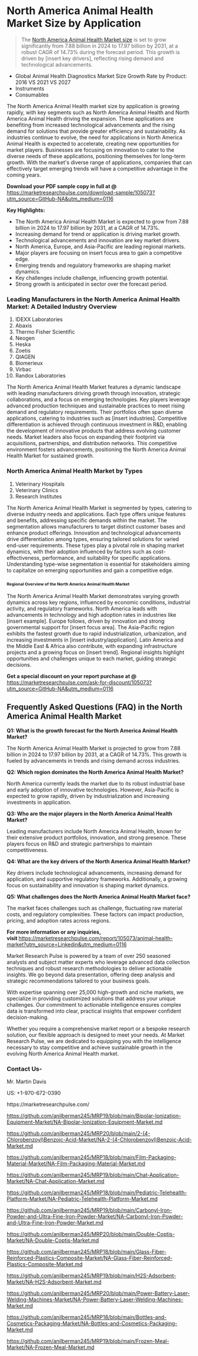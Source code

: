 <h1>North America Animal Health Market&nbsp;Size by Application</h1><blockquote><p>The <a href="https://marketresearchpulse.com/download-sample/105073?utm_source=GitHub-NA&amp;utm_medium=0116">North America Animal Health Market size</a> is set to grow significantly from 7.88 billion in 2024 to 17.97 billion by 2031, at a robust CAGR of 14.73% during the forecast period. This growth is driven by [insert key drivers], reflecting rising demand and technological advancements.</p></blockquote><ul><li>Global Animal Health Diagnostics Market Size Growth Rate by Product: 2016 VS 2021 VS 2027<li> Instruments<li> Consumables</li></ul><p>The North America Animal Health market size by application is growing rapidly, with key segments such as North America Animal Health and North America Animal Health driving the expansion. These applications are benefiting from increased technological advancements and the rising demand for solutions that provide greater efficiency and sustainability. As industries continue to evolve, the need for applications in North America Animal Health is expected to accelerate, creating new opportunities for market players. Businesses are focusing on innovation to cater to the diverse needs of these applications, positioning themselves for long-term growth. With the market's diverse range of applications, companies that can effectively target emerging trends will have a competitive advantage in the coming years.</p><p><strong>Download your PDF sample copy in full at @ </strong><a href="https://marketresearchpulse.com/download-sample/105073?utm_source=GitHub-NA&amp;utm_medium=0116">https://marketresearchpulse.com/download-sample/105073?utm_source=GitHub-NA&amp;utm_medium=0116</a></p><p><strong>Key Highlights: </strong></p><ul><li>The North America Animal Health Market is expected to grow from 7.88 billion in 2024 to 17.97 billion by 2031, at a CAGR of 14.73%.</li><li>Increasing demand for trend or application is driving market growth.</li><li>Technological advancements and innovation are key market drivers.</li><li>North America, Europe, and Asia-Pacific are leading regional markets.</li><li>Major players are focusing on insert focus area to gain a competitive edge.</li><li>Emerging trends and regulatory frameworks are shaping market dynamics.</li><li>Key challenges include challenge, influencing growth potential.</li><li>Strong growth is anticipated in sector over the forecast period.</li></ul><h3>Leading Manufacturers in the North America Animal Health Market: A Detailed Industry Overview</h3><ol><li>IDEXX Laboratories</li><li>Abaxis</li><li>Thermo Fisher Scientific</li><li>Neogen</li><li>Heska</li><li>Zoetis</li><li>QIAGEN</li><li>Biomerieux</li><li>Virbac</li><li>Randox Laboratories</li></ol><div class="flex max-w-full flex-col flex-grow"><div class="min-h-8 text-message flex w-full flex-col items-end gap-2 whitespace-normal break-words [.text-message+&amp;]:mt-5" dir="auto" data-message-author-role="assistant" data-message-id="fd8432e4-4910-450d-b182-61b7bfb0a01f" data-message-model-slug="gpt-4o"><div class="flex w-full flex-col gap-1 empty:hidden first:pt-[3px]"><div class="markdown prose w-full break-words dark:prose-invert light"><p>The North America Animal Health Market features a dynamic landscape with leading manufacturers driving growth through innovation, strategic collaborations, and a focus on emerging technologies. Key players leverage advanced production techniques and sustainable practices to meet rising demand and regulatory requirements. Their portfolios often span diverse applications, catering to industries such as [insert industries]. Competitive differentiation is achieved through continuous investment in R&amp;D, enabling the development of innovative products that address evolving customer needs. Market leaders also focus on expanding their footprint via acquisitions, partnerships, and distribution networks. This competitive environment fosters advancements, positioning the North America Animal Health Market for sustained growth.</p></div></div></div></div><h3>North America Animal Health Market by Types</h3><ol><li>Veterinary Hospitals<li> Veterinary Clinics<li> Research Institutes</li></ol><div class="flex max-w-full flex-col flex-grow"><div class="min-h-8 text-message flex w-full flex-col items-end gap-2 whitespace-normal break-words [.text-message+&amp;]:mt-5" dir="auto" data-message-author-role="assistant" data-message-id="084470be-0bb7-4664-bddf-5156b4f41249" data-message-model-slug="gpt-4o-mini"><div class="flex w-full flex-col gap-1 empty:hidden first:pt-[3px]"><div class="markdown prose w-full break-words dark:prose-invert light"><p>The North America Animal Health Market is segmented by types, catering to diverse industry needs and applications. Each type offers unique features and benefits, addressing specific demands within the market. The segmentation allows manufacturers to target distinct customer bases and enhance product offerings. Innovation and technological advancements drive differentiation among types, ensuring tailored solutions for varied end-user requirements. These types play a pivotal role in shaping market dynamics, with their adoption influenced by factors such as cost-effectiveness, performance, and suitability for specific applications. Understanding type-wise segmentation is essential for stakeholders aiming to capitalize on emerging opportunities and gain a competitive edge.</p></div></div></div></div><h3><span style="font-size: 11px;">Regional Overview of the North America Animal Health Market</span></h3><div class="flex max-w-full flex-col flex-grow"><div class="min-h-8 text-message flex w-full flex-col items-end gap-2 whitespace-normal break-words [.text-message+&amp;]:mt-5" dir="auto" data-message-author-role="assistant" data-message-id="e9038762-ce64-4e30-91c9-9bd413514231" data-message-model-slug="gpt-4o-mini"><div class="flex w-full flex-col gap-1 empty:hidden first:pt-[3px]"><div class="markdown prose w-full break-words dark:prose-invert light"><p>The North America Animal Health Market demonstrates varying growth dynamics across key regions, influenced by economic conditions, industrial activity, and regulatory frameworks. North America leads with advancements in technology and high adoption rates in industries like [insert example]. Europe follows, driven by innovation and strong governmental support for [insert focus area]. The Asia-Pacific region exhibits the fastest growth due to rapid industrialization, urbanization, and increasing investments in [insert industry/application]. Latin America and the Middle East &amp; Africa also contribute, with expanding infrastructure projects and a growing focus on [insert trend]. Regional insights highlight opportunities and challenges unique to each market, guiding strategic decisions.</p></div></div></div></div><p><strong>Get a special discount on your report purchase at @ </strong><a href="https://marketresearchpulse.com/ask-for-discount/105073?utm_source=GitHub-NA&amp;utm_medium=0116">https://marketresearchpulse.com/ask-for-discount/105073?utm_source=GitHub-NA&amp;utm_medium=0116</a></p><h2>Frequently Asked Questions (FAQ) in the North America Animal Health Market</h2><p><strong>Q1: What is the growth forecast for the North America Animal Health Market?</strong></p><p>The North America Animal Health Market is projected to grow from 7.88 billion in 2024 to 17.97 billion by 2031, at a CAGR of 14.73%. This growth is fueled by advancements in trends and rising demand across industries.</p><p><strong>Q2: Which region dominates the North America Animal Health Market?</strong></p><p>North America currently leads the market due to its robust industrial base and early adoption of innovative technologies. However, Asia-Pacific is expected to grow rapidly, driven by industrialization and increasing investments in application.</p><p><strong>Q3: Who are the major players in the North America Animal Health Market?</strong></p><p>Leading manufacturers include North America Animal Health, known for their extensive product portfolios, innovation, and strong presence. These players focus on R&amp;D and strategic partnerships to maintain competitiveness.</p><p><strong>Q4: What are the key drivers of the North America Animal Health Market?</strong></p><p>Key drivers include technological advancements, increasing demand for application, and supportive regulatory frameworks. Additionally, a growing focus on sustainability and innovation is shaping market dynamics.</p><p><strong>Q5: What challenges does the North America Animal Health Market face?</strong></p><p>The market faces challenges such as challenge, fluctuating raw material costs, and regulatory complexities. These factors can impact production, pricing, and adoption rates across regions.</p><p><strong>For more information or any inquiries, visit&nbsp;</strong><a href="https://marketresearchpulse.com/report/105073/animal-health-market?utm_source=Linkedin&utm_medium=0116">https://marketresearchpulse.com/report/105073/animal-health-market?utm_source=Linkedin&utm_medium=0116</a></p><p>Market Research Pulse is powered by a team of over 250 seasoned analysts and subject matter experts who leverage advanced data collection techniques and robust research methodologies to deliver actionable insights. We go beyond data presentation, offering deep analysis and strategic recommendations tailored to your business goals.</p><p>With expertise spanning over 25,000 high-growth and niche markets, we specialize in providing customized solutions that address your unique challenges. Our commitment to actionable intelligence ensures complex data is transformed into clear, practical insights that empower confident decision-making.</p><p>Whether you require a comprehensive market report or a bespoke research solution, our flexible approach is designed to meet your needs. At Market Research Pulse, we are dedicated to equipping you with the intelligence necessary to stay competitive and achieve sustainable growth in the evolving North America Animal Health market.</p><h3><strong>Contact Us-</strong></h3><p>Mr. Martin Davis</p><p>US: +1-970-672-0390</p><p>https://marketresearchpulse.com/</p><p><a href="https://github.com/anilberman245/MRP19/blob/main/Bipolar-Ionization-Equipment-Market/NA-Bipolar-Ionization-Equipment-Market.md">https://github.com/anilberman245/MRP19/blob/main/Bipolar-Ionization-Equipment-Market/NA-Bipolar-Ionization-Equipment-Market.md</a></p><p><a href="https://github.com/anilberman245/MRP20/blob/main/2-(4-Chlorobenzoyl)Benzoic-Acid-Market/NA-2-(4-Chlorobenzoyl)Benzoic-Acid-Market.md">https://github.com/anilberman245/MRP20/blob/main/2-(4-Chlorobenzoyl)Benzoic-Acid-Market/NA-2-(4-Chlorobenzoyl)Benzoic-Acid-Market.md</a></p><p><a href="https://github.com/anilberman245/MRP18/blob/main/Film-Packaging-Material-Market/NA-Film-Packaging-Material-Market.md">https://github.com/anilberman245/MRP18/blob/main/Film-Packaging-Material-Market/NA-Film-Packaging-Material-Market.md</a></p><p><a href="https://github.com/anilberman245/MRP19/blob/main/Chat-Application-Market/NA-Chat-Application-Market.md">https://github.com/anilberman245/MRP19/blob/main/Chat-Application-Market/NA-Chat-Application-Market.md</a></p><p><a href="https://github.com/anilberman245/MRP18/blob/main/Pediatric-Telehealth-Platform-Market/NA-Pediatric-Telehealth-Platform-Market.md">https://github.com/anilberman245/MRP18/blob/main/Pediatric-Telehealth-Platform-Market/NA-Pediatric-Telehealth-Platform-Market.md</a></p><p><a href="https://github.com/anilberman245/MRP19/blob/main/Carbonyl-Iron-Powder-and-Ultra-Fine-Iron-Powder-Market/NA-Carbonyl-Iron-Powder-and-Ultra-Fine-Iron-Powder-Market.md">https://github.com/anilberman245/MRP19/blob/main/Carbonyl-Iron-Powder-and-Ultra-Fine-Iron-Powder-Market/NA-Carbonyl-Iron-Powder-and-Ultra-Fine-Iron-Powder-Market.md</a></p><p><a href="https://github.com/anilberman245/MRP20/blob/main/Double-Coptis-Market/NA-Double-Coptis-Market.md">https://github.com/anilberman245/MRP20/blob/main/Double-Coptis-Market/NA-Double-Coptis-Market.md</a></p><p><a href="https://github.com/anilberman245/MRP18/blob/main/Glass-Fiber-Reinforced-Plastics-Composite-Market/NA-Glass-Fiber-Reinforced-Plastics-Composite-Market.md">https://github.com/anilberman245/MRP18/blob/main/Glass-Fiber-Reinforced-Plastics-Composite-Market/NA-Glass-Fiber-Reinforced-Plastics-Composite-Market.md</a></p><p><a href="https://github.com/anilberman245/MRP19/blob/main/H2S-Adsorbent-Market/NA-H2S-Adsorbent-Market.md">https://github.com/anilberman245/MRP19/blob/main/H2S-Adsorbent-Market/NA-H2S-Adsorbent-Market.md</a></p><p><a href="https://github.com/anilberman245/MRP20/blob/main/Power-Battery-Laser-Welding-Machines-Market/NA-Power-Battery-Laser-Welding-Machines-Market.md">https://github.com/anilberman245/MRP20/blob/main/Power-Battery-Laser-Welding-Machines-Market/NA-Power-Battery-Laser-Welding-Machines-Market.md</a></p><p><a href="https://github.com/anilberman245/MRP18/blob/main/Bottles-and-Cosmetics-Packaging-Market/NA-Bottles-and-Cosmetics-Packaging-Market.md">https://github.com/anilberman245/MRP18/blob/main/Bottles-and-Cosmetics-Packaging-Market/NA-Bottles-and-Cosmetics-Packaging-Market.md</a></p><p><a href="https://github.com/anilberman245/MRP19/blob/main/Frozen-Meal-Market/NA-Frozen-Meal-Market.md">https://github.com/anilberman245/MRP19/blob/main/Frozen-Meal-Market/NA-Frozen-Meal-Market.md</a></p>
